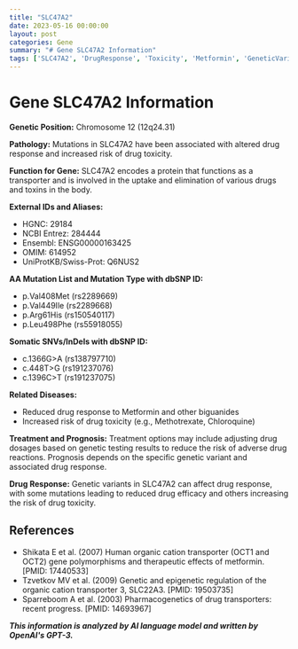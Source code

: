 ```yaml
---
title: "SLC47A2"
date: 2023-05-16 00:00:00
layout: post
categories: Gene
summary: "# Gene SLC47A2 Information"
tags: ['SLC47A2', 'DrugResponse', 'Toxicity', 'Metformin', 'GeneticVariants', 'TransporterProtein', 'AdverseDrugReactions', 'Pharmacogenetics']
---
```


# Gene SLC47A2 Information

**Genetic Position:** Chromosome 12 (12q24.31)

**Pathology:** Mutations in SLC47A2 have been associated with altered drug response and increased risk of drug toxicity.

**Function for Gene:** SLC47A2 encodes a protein that functions as a transporter and is involved in the uptake and elimination of various drugs and toxins in the body.

**External IDs and Aliases:**
- HGNC: 29184
- NCBI Entrez: 284444
- Ensembl: ENSG00000163425
- OMIM: 614952
- UniProtKB/Swiss-Prot: Q6NUS2

**AA Mutation List and Mutation Type with dbSNP ID:**
- p.Val408Met (rs2289669)
- p.Val449Ile (rs2289668)
- p.Arg61His (rs150540117)
- p.Leu498Phe (rs55918055)

**Somatic SNVs/InDels with dbSNP ID:**
- c.1366G>A (rs138797710)
- c.448T>G (rs191237076)
- c.1396C>T (rs191237075)

**Related Diseases:**
- Reduced drug response to Metformin and other biguanides
- Increased risk of drug toxicity (e.g., Methotrexate, Chloroquine)

**Treatment and Prognosis:** Treatment options may include adjusting drug dosages based on genetic testing results to reduce the risk of adverse drug reactions. Prognosis depends on the specific genetic variant and associated drug response.

**Drug Response:** Genetic variants in SLC47A2 can affect drug response, with some mutations leading to reduced drug efficacy and others increasing the risk of drug toxicity.

## References
- Shikata E et al. (2007) Human organic cation transporter (OCT1 and OCT2) gene polymorphisms and therapeutic effects of metformin. [PMID: 17440533]
- Tzvetkov MV et al. (2009) Genetic and epigenetic regulation of the organic cation transporter 3, SLC22A3. [PMID: 19503735]
- Sparreboom A et al. (2003) Pharmacogenetics of drug transporters: recent progress. [PMID: 14693967]

**_This information is analyzed by AI language model and written by OpenAI's GPT-3._**